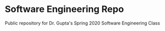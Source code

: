 # Software Engineering Repo
Public repository for Dr. Gupta's Spring 2020 Software Engineering Class
